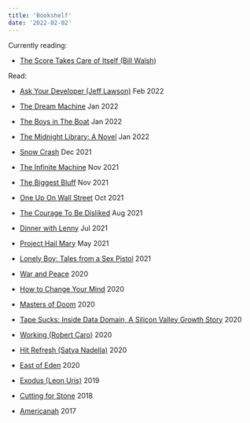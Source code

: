 ```yaml
---
title: 'Bookshelf'
date: '2022-02-02'
---
```


Currently reading: 
- [The Score Takes Care of Itself (Bill Walsh)](https://www.amazon.com/Score-Takes-Care-Itself-Philosophy-ebook/dp/B002G54Y04/)

Read:

- [Ask Your Developer (Jeff Lawson)](https://www.amazon.com/dp/B08425FV7S/ref=dp-kindle-redirect?_encoding=UTF8&btkr=1) Feb 2022

- [The Dream Machine](https://www.amazon.com/dp/B07GBCX7YC/ref=dp-kindle-redirect?_encoding=UTF8&btkr=1) Jan 2022

- [The Boys in The Boat](https://www.amazon.com/dp/B00CBQG0D2/ref=dp-kindle-redirect?_encoding=UTF8&btkr=1) Jan 2022

- [The Midnight Library: A Novel](https://www.amazon.com/Midnight-Library-Novel-Matt-Haig-ebook/dp/B085BVSXS9) Jan 2022

- [Snow Crash](https://www.amazon.com/Snow-Crash-Novel-Neal-Stephenson-ebook/dp/B000FBJCJE) Dec 2021

- [The Infinite Machine](https://www.amazon.com/dp/B07X8HS2WC/ref=dp-kindle-redirect?_encoding=UTF8&btkr=1) Nov 2021

- [The Biggest Bluff](https://www.amazon.com/dp/B082ZQYGSL/ref=dp-kindle-redirect?_encoding=UTF8&btkr=1) Nov 2021

- [One Up On Wall Street](https://www.amazon.com/dp/B007ABG5HO/ref=dp-kindle-redirect?_encoding=UTF8&btkr=1) Oct 2021

- [The Courage To Be Disliked](https://www.amazon.com/dp/B06XSGNN61/ref=dp-kindle-redirect?_encoding=UTF8&btkr=1) Aug 2021

- [Dinner with Lenny](https://www.amazon.com/Dinner-Lenny-Interview-Leonard-Bernstein-ebook/dp/B00AFVDV6O) Jul 2021

- [Project Hail Mary](https://www.amazon.com/dp/B08FFJS3YW/ref=dp-kindle-redirect?_encoding=UTF8&btkr=1) May 2021

- [Lonely Boy: Tales from a Sex Pistol](https://www.amazon.com/dp/B01KT2DTO2/ref=dp-kindle-redirect?_encoding=UTF8&btkr=1) 2021

- [War and Peace](https://www.amazon.com/dp/B0894Z325L/ref=dp-kindle-redirect?_encoding=UTF8&btkr=1) 2020

- [How to Change Your Mind](https://www.amazon.com/Change-Your-Mind-Consciousness-Transcendence-ebook/dp/B076GPJXWZ) 2020

- [Masters of Doom](https://www.amazon.com/Masters-Doom-Created-Transformed-Culture-ebook/dp/B000FBFNL0) 2020

- [Tape Sucks: Inside Data Domain, A Silicon Valley Growth Story](https://www.amazon.com/TAPE-SUCKS-Inside-Domain-Silicon-ebook/dp/B004XMXYX6) 2020

- [Working (Robert Caro)](https://www.amazon.com/dp/B07L2F9S6H/ref=dp-kindle-redirect?_encoding=UTF8&btkr=1) 2020

- [Hit Refresh (Satya Nadella)](https://www.amazon.com/Hit-Refresh-Rediscover-Microsofts-Everyone-ebook/dp/B01HOT5SQA) 2020

- [East of Eden](https://www.amazon.com/dp/B09G6SZJR3/ref=dp-kindle-redirect?_encoding=UTF8&btkr=1) 2020

- [Exodus (Leon Uris)](https://www.amazon.com/dp/B01N65HQI8/ref=dp-kindle-redirect?_encoding=UTF8&btkr=1) 2019

- [Cutting for Stone](https://www.amazon.com/dp/B003CNQ4NE/ref=dp-kindle-redirect?_encoding=UTF8&btkr=1) 2018

- [Americanah](https://www.amazon.com/dp/B009QU9X44/ref=dp-kindle-redirect?_encoding=UTF8&btkr=1) 2017



